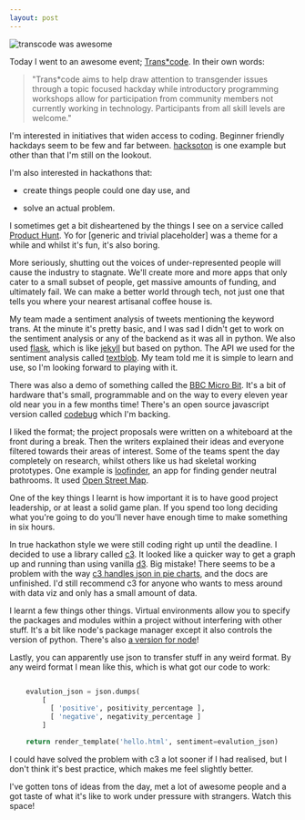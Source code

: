 ```yaml
---
layout: post
---
```

![transcode was awesome](https://pbs.twimg.com/media/CBLhXw0UcAEUGfD.jpg)

Today I went to an awesome event; [Trans*code](http://trans-code.org/). In their own words:
> "Trans*code aims to help draw attention to transgender issues through a topic focused hackday while introductory programming workshops allow for participation from community members not currently working in technology. Participants from all skill levels are welcome."

I'm interested in initiatives that widen access to coding. Beginner friendly hackdays seem to be few and far between. [hacksoton](http://hacksoton.com/) is one example but other than that I'm still on the lookout.

I'm also interested in hackathons that:

- create things people could one day use, and

- solve an actual problem.

I sometimes get a bit disheartened by the things I see on a service called [Product Hunt](http://www.producthunt.com/). Yo for [generic and trivial placeholder] was a theme for a while and whilst it's fun, it's also boring.

More seriously, shutting out the voices of under-represented people will cause the industry to stagnate. We'll create more and more apps that only cater to a small subset of people, get massive amounts of funding, and ultimately fail. We can make a better world through tech, not just one that tells you where your nearest artisanal coffee house is.

My team made a sentiment analysis of tweets mentioning the keyword trans. At the minute it's pretty basic, and I was sad I didn't get to work on the sentiment analysis or any of the backend as it was all in python. We also used [flask](http://flask.pocoo.org/), which is like [jekyll](http://jekyllrb.com/) but based on python. The API we used for the sentiment analysis called [textblob](http://textblob.readthedocs.org/en/dev/). My team told me it is simple to learn and use, so I'm looking forward to playing with it.

There was also a demo of something called the [BBC Micro Bit](http://www.bbc.co.uk/news/technology-31859283). It's a bit of hardware that's small, programmable and on the way to every eleven year old near you in a few months time! There's an open source javascript version called [codebug](https://www.kickstarter.com/projects/922345933/codebug) which I'm backing.

I liked the format; the project proposals were written on a whiteboard at the front during a break. Then the writers explained their ideas and everyone filtered towards their areas of interest. Some of the teams spent the day completely on research, whilst others like us had skeletal working prototypes. One example is [loofinder](http://loofinder.herokuapp.com/), an app for finding gender neutral bathrooms. It used [Open Street Map](http://www.openstreetmap.org/).

One of the key things I learnt is how important it is to have good project leadership, or at least a solid game plan. If you spend too long deciding what you're going to do you'll never have enough time to make something in six hours.

In true hackathon style we were still coding right up until the deadline. I decided to use a library called [c3](http://c3js.org/). It looked like a quicker way to get a graph up and running than using vanilla [d3](http://d3js.org/). Big mistake! There seems to be a problem with the way [c3 handles json in pie charts](https://github.com/masayuki0812/c3/issues/484), and the docs are unfinished. I'd still recommend c3 for anyone who wants to mess around with data viz and only has a small amount of data.

I learnt a few things other things. Virtual environments allow you to specify the packages and modules within a project without interfering with other stuff. It's a bit like node's package manager except it also controls the version of python. There's also [a version for node](https://github.com/ekalinin/nodeenv)!

Lastly, you can apparently use json to transfer stuff in any weird format. By any weird format I mean like this, which is what got our code to work:

```python

    evalution_json = json.dumps(
        [
          [ 'positive', positivity_percentage ],
          [ 'negative', negativity_percentage ]
        ]

    return render_template('hello.html', sentiment=evalution_json)

```

I could have solved the problem with c3 a lot sooner if I had realised, but I don't think it's best practice, which makes me feel slightly better.

I've gotten tons of ideas from the day, met a lot of awesome people and a got taste of what it's like to work under pressure with strangers. Watch this space!

